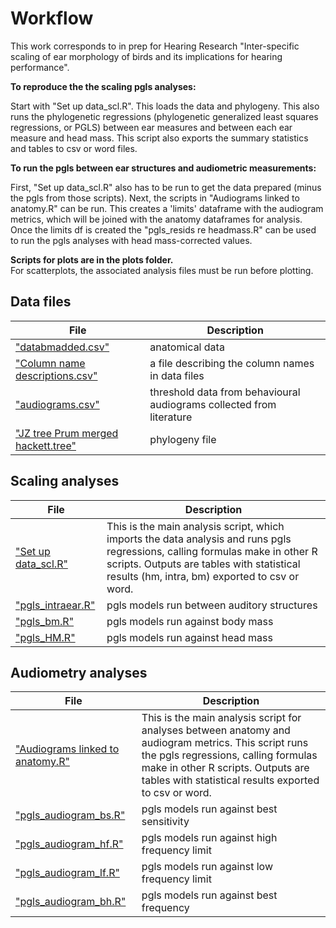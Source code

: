 # Workflow
This work corresponds to in prep for Hearing Research  "Inter-specific scaling of ear morphology of birds and its implications for hearing performance".

**To reproduce the the scaling pgls analyses:**

Start with "Set up data_scl.R". This loads the data and phylogeny. This also runs the phylogenetic regressions (phylogenetic generalized least squares regressions, or PGLS) between ear measures and between each ear measure and head mass. This script also exports the summary statistics and tables to csv or word files.

**To run the pgls between ear structures and audiometric measurements:**  

First,  "Set up data_scl.R" also has to be run to get the data prepared (minus the pgls from those scripts). Next, the scripts in "Audiograms linked to anatomy.R" can be run. This creates a 'limits' dataframe with the audiogram metrics, which will be joined with the anatomy dataframes for analysis. Once the limits df is created the "pgls_resids re headmass.R" can be used to run the pgls analyses with head mass-corrected values.

**Scripts for plots are in the plots folder.**  
For scatterplots, the associated analysis files must be run before plotting.  






## Data files
|File|Description|
|-----|-----|
|["databmadded.csv"](https://github.com/jzeyl/Scaling_2021/blob/main/databmadded.csv)|anatomical data|
|["Column name descriptions.csv"](https://github.com/jzeyl/Scaling_2021/blob/main/Column%20name%20descriptions.csv)|a file describing the column names in data files|
|["audiograms.csv"](https://github.com/jzeyl/Scaling_2021/blob/main/audiograms.csv)|threshold data from behavioural audiograms collected from literature|
|["JZ tree Prum merged hackett.tree"](https://github.com/jzeyl/Scaling_2021/blob/main/JZ%20tree%20Prum%20merged%20hackett.tree)|phylogeny file|


## Scaling analyses

|File|Description|
|-----|-----|
|["Set up data_scl.R"](https://github.com/jzeyl/Scaling_2021/blob/main/Set%20up%20data_scl.R)|This is the main analysis script, which imports the data analysis and runs pgls regressions, calling formulas make in other R scripts. Outputs are tables with statistical results (hm, intra, bm) exported to csv or word.|
|["pgls_intraear.R"](https://github.com/jzeyl/Scaling_2022/blob/main/pgls_intraear.R)|pgls models run between auditory structures|
|["pgls_bm.R"](https://github.com/jzeyl/Scaling_2022/blob/main/pgls_bm.R)|pgls models run against body mass|
|["pgls_HM.R"](https://github.com/jzeyl/Scaling_2022/blob/main/pgls_HM.R)|pgls models run against head mass|

## Audiometry analyses

|File|Description|
|-----|-----|
|["Audiograms linked to anatomy.R"](https://github.com/jzeyl/Scaling_2022/blob/main/Audiograms%20linked%20to%20anatomy.R)|This is the main analysis script for analyses between anatomy and audiogram metrics. This script runs the pgls regressions, calling formulas make in other R scripts. Outputs are tables with statistical results exported to csv or word.|
|["pgls_audiogram_bs.R"](https://github.com/jzeyl/Scaling_2021/blob/main/pgls_audiogram_bs.R)|pgls models run against best sensitivity|
|["pgls_audiogram_hf.R"](https://github.com/jzeyl/Scaling_2021/blob/main/pgls_audiogram_hf.R)|pgls models run against high frequency limit|
|["pgls_audiogram_lf.R"](https://github.com/jzeyl/Scaling_2021/blob/main/pgls_audiogram_lf.R)|pgls models run against low frequency limit|
|["pgls_audiogram_bh.R"](https://github.com/jzeyl/Scaling_2021/blob/main/pgls_audiogram_hf.R)|pgls models run against best frequency| 


                      



